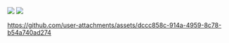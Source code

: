 <img src='https://github.com/user-attachments/assets/2e284fa1-6cda-4205-ac5f-340c0b9ba119' >
<img src='https://github.com/user-attachments/assets/443b4ae0-af7d-499e-9ed6-ae4838e5ec15' >




https://github.com/user-attachments/assets/dccc858c-914a-4959-8c78-b54a740ad274

